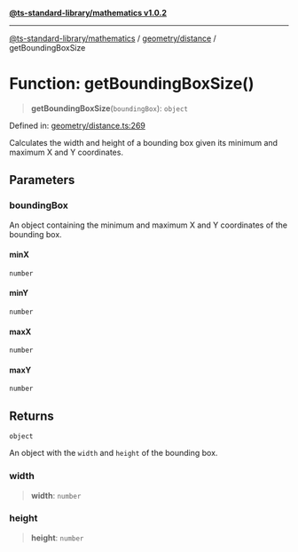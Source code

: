 [**@ts-standard-library/mathematics v1.0.2**](../../../README.md)

***

[@ts-standard-library/mathematics](../../../README.md) / [geometry/distance](../README.md) / getBoundingBoxSize

# Function: getBoundingBoxSize()

> **getBoundingBoxSize**(`boundingBox`): `object`

Defined in: [geometry/distance.ts:269](https://github.com/gabaudette/ts-stdlib/blob/4a412e6fb273dc9fcab54b84c05921f52dac4b3f/packages/mathematics/src/geometry/distance.ts#L269)

Calculates the width and height of a bounding box given its minimum and maximum X and Y coordinates.

## Parameters

### boundingBox

An object containing the minimum and maximum X and Y coordinates of the bounding box.

#### minX

`number`

#### minY

`number`

#### maxX

`number`

#### maxY

`number`

## Returns

`object`

An object with the `width` and `height` of the bounding box.

### width

> **width**: `number`

### height

> **height**: `number`
